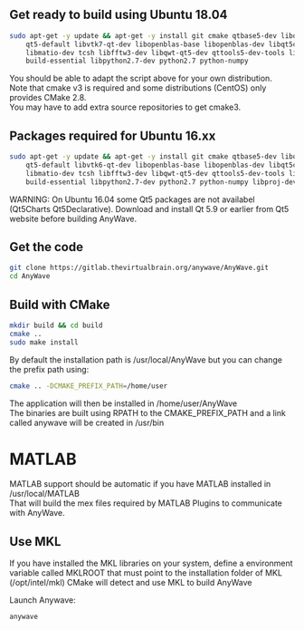 ## Get ready to build using Ubuntu 18.04

```bash
sudo apt-get -y update && apt-get -y install git cmake qtbase5-dev libqt5dbus5 
    qt5-default libvtk7-qt-dev libopenblas-base libopenblas-dev libqt5charts5-dev qtdeclaratives5-dev
    libmatio-dev tcsh libfftw3-dev libqwt-qt5-dev qttools5-dev-tools libqt5svg5-dev libxt-dev libhdf5-dev
    build-essential libpython2.7-dev python2.7 python-numpy
```
You should be able to adapt the script above for your own distribution.   
Note that cmake v3 is required and some distributions (CentOS) only provides CMake 2.8.   
You may have to add extra source repositories to get cmake3.

## Packages required for Ubuntu 16.xx

```bash
sudo apt-get -y update && apt-get -y install git cmake qtbase5-dev libqt5dbus5 
    qt5-default libvtk6-qt-dev libopenblas-base libopenblas-dev libqt5charts5-dev qtdeclaratives5-dev
    libmatio-dev tcsh libfftw3-dev libqwt-qt5-dev qttools5-dev-tools libqt5svg5-dev libxt-dev libhdf5-dev
    build-essential libpython2.7-dev python2.7 python-numpy libproj-dev
```

WARNING: On Ubuntu 16.04 some Qt5 packages are not availabel (Qt5Charts Qt5Declarative). 
Download and install Qt 5.9 or earlier from Qt5 website before building AnyWave.

## Get the code
```bash
git clone https://gitlab.thevirtualbrain.org/anywave/AnyWave.git 
cd AnyWave
```
## Build with CMake
```bash
mkdir build && cd build
cmake ..
sudo make install
```

By default the installation path is /usr/local/AnyWave but you can change the prefix path using:   
```bash
cmake .. -DCMAKE_PREFIX_PATH=/home/user
```
The application will then be installed in /home/user/AnyWave   
The binaries are built using RPATH to the CMAKE_PREFIX_PATH and a link called anywave will be created in /usr/bin    

# MATLAB
MATLAB support should be automatic if you have MATLAB installed in /usr/local/MATLAB  
That will build the mex files required by MATLAB Plugins to communicate with AnyWave.

## Use MKL
If you have installed the MKL libraries on your system, define a environment variable called MKLROOT that must point to the installation folder of MKL
(/opt/intel/mkl)
CMake will detect and use MKL to build AnyWave

Launch Anywave:
```bash
anywave
```